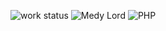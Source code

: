 ![work status](https://img.shields.io/badge/work-on%20progress-red.svg)
![Medy Lord ](https://img.shields.io/badge/Medy%20Lord-Java-green)
![PHP](https://img.shields.io/badge/Medy%20Lord-SpringBoot-yellowgreen)


